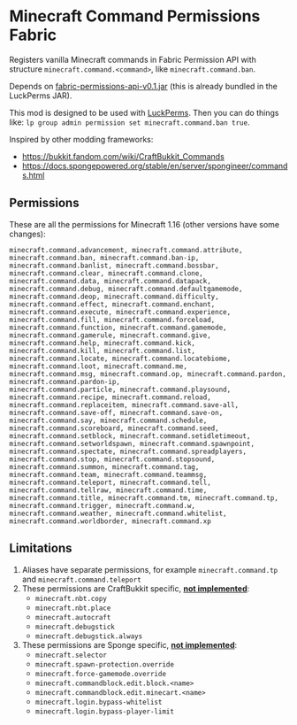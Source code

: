 # Minecraft Command Permissions Fabric

Registers vanilla Minecraft commands in Fabric Permission API with structure `minecraft.command.<command>`,
like `minecraft.command.ban`.

Depends on [fabric-permissions-api-v0.1.jar](https://github.com/lucko/fabric-permissions-api/releases)
(this is already bundled in the LuckPerms JAR).

This mod is designed to be used with [LuckPerms](https://luckperms.net).
Then you can do things like:
`lp group admin permission set minecraft.command.ban true`.

Inspired by other modding frameworks:

- https://bukkit.fandom.com/wiki/CraftBukkit_Commands
- https://docs.spongepowered.org/stable/en/server/spongineer/commands.html

## Permissions

These are all the permissions for Minecraft 1.16 (other versions have some changes):

```
minecraft.command.advancement, minecraft.command.attribute, minecraft.command.ban, minecraft.command.ban-ip,
minecraft.command.banlist, minecraft.command.bossbar, minecraft.command.clear, minecraft.command.clone,
minecraft.command.data, minecraft.command.datapack, minecraft.command.debug, minecraft.command.defaultgamemode,
minecraft.command.deop, minecraft.command.difficulty, minecraft.command.effect, minecraft.command.enchant,
minecraft.command.execute, minecraft.command.experience, minecraft.command.fill, minecraft.command.forceload,
minecraft.command.function, minecraft.command.gamemode, minecraft.command.gamerule, minecraft.command.give,
minecraft.command.help, minecraft.command.kick, minecraft.command.kill, minecraft.command.list,
minecraft.command.locate, minecraft.command.locatebiome, minecraft.command.loot, minecraft.command.me,
minecraft.command.msg, minecraft.command.op, minecraft.command.pardon, minecraft.command.pardon-ip,
minecraft.command.particle, minecraft.command.playsound, minecraft.command.recipe, minecraft.command.reload,
minecraft.command.replaceitem, minecraft.command.save-all, minecraft.command.save-off, minecraft.command.save-on,
minecraft.command.say, minecraft.command.schedule, minecraft.command.scoreboard, minecraft.command.seed,
minecraft.command.setblock, minecraft.command.setidletimeout, minecraft.command.setworldspawn, minecraft.command.spawnpoint,
minecraft.command.spectate, minecraft.command.spreadplayers, minecraft.command.stop, minecraft.command.stopsound,
minecraft.command.summon, minecraft.command.tag, minecraft.command.team, minecraft.command.teammsg,
minecraft.command.teleport, minecraft.command.tell, minecraft.command.tellraw, minecraft.command.time,
minecraft.command.title, minecraft.command.tm, minecraft.command.tp, minecraft.command.trigger, minecraft.command.w,
minecraft.command.weather, minecraft.command.whitelist, minecraft.command.worldborder, minecraft.command.xp
```

## Limitations

1. Aliases have separate permissions, for example `minecraft.command.tp` and `minecraft.command.teleport`
2. These permissions are CraftBukkit specific, <ins>**not implemented**</ins>:
   - `minecraft.nbt.copy`
   - `minecraft.nbt.place`
   - `minecraft.autocraft`
   - `minecraft.debugstick`
   - `minecraft.debugstick.always`
4. These permissions are Sponge specific,  <ins>**not implemented**</ins>:
   - `minecraft.selector`
   - `minecraft.spawn-protection.override`
   - `minecraft.force-gamemode.override`
   - `minecraft.commandblock.edit.block.<name>`
   - `minecraft.commandblock.edit.minecart.<name>`
   - `minecraft.login.bypass-whitelist`
   - `minecraft.login.bypass-player-limit`
